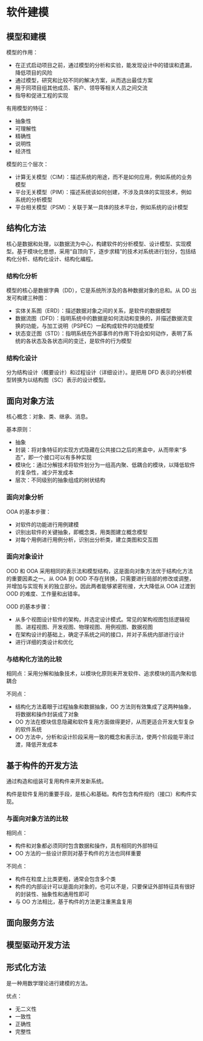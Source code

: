 # 软件建模

## 模型和建模

模型的作用：

- 在正式启动项目之前，通过模型的分析和实验，能发现设计中的错误和遗漏，降低项目的风险
- 通过模型，研究和比较不同的解决方案，从而选出最佳方案
- 用于同项目组其他成员、客户、领导等相关人员之间交流
- 指导和促进工程的实现

有用模型的特征：

- 抽象性
- 可理解性
- 精确性
- 说明性
- 经济性

模型的三个层次：

- 计算无关模型（CIM）：描述系统的用途，而不是如何应用，例如系统的业务模型
- 平台无关模型（PIM）：描述系统该如何创建，不涉及具体的实现技术，例如系统的分析模型
- 平台相关模型（PSM）：关联于某一具体的技术平台，例如系统的设计模型

## 结构化方法

核心是数据和处理，以数据流为中心，构建软件的分析模型、设计模型、实现模型。基于模块化思想，采用“自顶向下，逐步求精”的技术对系统进行划分，包括结构化分析、结构化设计、结构化编程。

### 结构化分析

模型的核心是数据字典（DD），它是系统所涉及的各种数据对象的总和。从 DD 出发可构建三种图：

- 实体关系图（ERD）：描述数据对象之间的关系，是软件的数据模型
- 数据流图（DFD）：指明系统中的数据是如何流动和变换的，并描述数据流变换的功能，与加工说明（PSPEC）一起构成软件的功能模型
- 状态变迁图（STD）：指明系统在外部事件的作用下将会如何动作，表明了系统的各状态及各状态间的变迁，是软件的行为模型

### 结构化设计

分为结构设计（概要设计）和过程设计（详细设计）。是把用 DFD 表示的分析模型转换为以结构图（SC）表示的设计模型。

## 面向对象方法

核心概念：对象、类、继承、消息。

基本原则：

- 抽象
- 封装：将对象特征的实现方式隐藏在公共接口之后的黑盒中，从而带来“多态”，即一个接口可以有多种实现
- 模块化：通过分解技术将软件划分为一组高内聚、低耦合的模块，以降低软件的复杂性，减少开发成本
- 层次：不同级别的抽象组成的树状结构

### 面向对象分析

OOA 的基本步骤：

- 对软件的功能进行用例建模
- 识别出软件的关键抽象，即概念类，用类图建立概念模型
- 对每个用例进行用例分析，识别出分析类，建立类图和交互图

### 面向对象设计

OOD 和 OOA 采用相同的表示法和模型结构，这是面向对象方法优于结构化方法的重要因素之一。从 OOA 到 OOD 不存在转换，只需要进行局部的修改或调整，并增加与实现有关的独立部分。因此两者能够紧密衔接，大大降低从 OOA 过渡到 OOD 的难度、工作量和出错率。

OOD 的基本步骤：

- 从多个视图设计软件的架构，并选定设计模式。常见的架构视图包括逻辑视图、进程视图、开发视图、物理视图、用例视图、数据视图
- 在架构设计的基础上，确定子系统之间的接口，并对子系统内部进行设计
- 进行详细的类设计和优化

### 与结构化方法的比较

相同点：采用分解和抽象技术，以模块化原则来开发软件、追求模块的高内聚和低耦合

不同点：

- 结构化方法着眼于过程抽象和数据抽象，OO 方法则有效集成了这两种抽象，将数据和操作封装成了对象
- OO 方法在模块信息隐藏和软件复用方面做得更好，从而更适合开发大型复杂的软件系统
- OO 方法中，分析和设计阶段采用一致的概念和表示法，使两个阶段能平滑过渡，降低开发成本

## 基于构件的开发方法

通过构造和组装可复用构件来开发新系统。

构件是软件复用的重要手段，是核心和基础。构件包含构件规约（接口）和构件实现。

### 与面向对象方法的比较

相同点：

- 构件和对象都必须同时包含数据和操作，具有相同的外部特征
- OO 方法的一些设计原则对基于构件的方法也同样重要

不同点：

- 构件在粒度上比类更粗，通常会包含多个类
- 构件的内部设计可以是面向对象的，也可以不是，只要保证外部特征具有很好的封装性、抽象性和通用性即可
- 与 OO 方法相比，基于构件的方法更注重黑盒复用

## 面向服务方法

## 模型驱动开发方法

## 形式化方法

是一种用数学理论进行建模的方法。

优点：

- 无二义性
- 一致性
- 正确性
- 完整性
